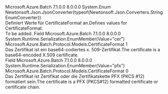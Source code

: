 <Type Name="CertificateFormat" FullName="Microsoft.Azure.Batch.Protocol.Models.CertificateFormat">
  <TypeSignature Language="C#" Value="public enum CertificateFormat" />
  <TypeSignature Language="ILAsm" Value=".class public auto ansi sealed CertificateFormat extends System.Enum" />
  <TypeSignature Language="DocId" Value="T:Microsoft.Azure.Batch.Protocol.Models.CertificateFormat" />
  <TypeSignature Language="VB.NET" Value="Public Enum CertificateFormat" />
  <TypeSignature Language="F#" Value="type CertificateFormat = " />
  <AssemblyInfo>
    <AssemblyName>Microsoft.Azure.Batch</AssemblyName>
    <AssemblyVersion>7.1.0.0</AssemblyVersion>
    <AssemblyVersion>8.0.0.0</AssemblyVersion>
  </AssemblyInfo>
  <Base>
    <BaseTypeName>System.Enum</BaseTypeName>
  </Base>
  <Attributes>
    <Attribute>
      <AttributeName>Newtonsoft.Json.JsonConverter(typeof(Newtonsoft.Json.Converters.StringEnumConverter))</AttributeName>
    </Attribute>
  </Attributes>
  <Docs>
    <summary>
            <span data-ttu-id="430f6-101">Definiert Werte für CertificateFormat an.</span><span class="sxs-lookup"><span data-stu-id="430f6-101">Defines values for CertificateFormat.</span></span>
            </summary>
    <remarks>To be added.</remarks>
  </Docs>
  <Members>
    <Member MemberName="Cer">
      <MemberSignature Language="C#" Value="Cer" />
      <MemberSignature Language="ILAsm" Value=".field public static literal valuetype Microsoft.Azure.Batch.Protocol.Models.CertificateFormat Cer = int32(1)" />
      <MemberSignature Language="DocId" Value="F:Microsoft.Azure.Batch.Protocol.Models.CertificateFormat.Cer" />
      <MemberSignature Language="VB.NET" Value="Cer" />
      <MemberSignature Language="F#" Value="Cer = 1" Usage="Microsoft.Azure.Batch.Protocol.Models.CertificateFormat.Cer" />
      <MemberType>Field</MemberType>
      <AssemblyInfo>
        <AssemblyName>Microsoft.Azure.Batch</AssemblyName>
        <AssemblyVersion>7.1.0.0</AssemblyVersion>
        <AssemblyVersion>8.0.0.0</AssemblyVersion>
      </AssemblyInfo>
      <Attributes>
        <Attribute>
          <AttributeName>System.Runtime.Serialization.EnumMember(Value="cer")</AttributeName>
        </Attribute>
      </Attributes>
      <ReturnValue>
        <ReturnType>Microsoft.Azure.Batch.Protocol.Models.CertificateFormat</ReturnType>
      </ReturnValue>
      <MemberValue>1</MemberValue>
      <Docs>
        <summary>
            <span data-ttu-id="430f6-102">Das Zertifikat ist ein base64-codiertes x. 509-Zertifikat.</span><span class="sxs-lookup"><span data-stu-id="430f6-102">The certificate is a base64-encoded X.509 certificate.</span></span>
            </summary>
      </Docs>
    </Member>
    <Member MemberName="Pfx">
      <MemberSignature Language="C#" Value="Pfx" />
      <MemberSignature Language="ILAsm" Value=".field public static literal valuetype Microsoft.Azure.Batch.Protocol.Models.CertificateFormat Pfx = int32(0)" />
      <MemberSignature Language="DocId" Value="F:Microsoft.Azure.Batch.Protocol.Models.CertificateFormat.Pfx" />
      <MemberSignature Language="VB.NET" Value="Pfx" />
      <MemberSignature Language="F#" Value="Pfx = 0" Usage="Microsoft.Azure.Batch.Protocol.Models.CertificateFormat.Pfx" />
      <MemberType>Field</MemberType>
      <AssemblyInfo>
        <AssemblyName>Microsoft.Azure.Batch</AssemblyName>
        <AssemblyVersion>7.1.0.0</AssemblyVersion>
        <AssemblyVersion>8.0.0.0</AssemblyVersion>
      </AssemblyInfo>
      <Attributes>
        <Attribute>
          <AttributeName>System.Runtime.Serialization.EnumMember(Value="pfx")</AttributeName>
        </Attribute>
      </Attributes>
      <ReturnValue>
        <ReturnType>Microsoft.Azure.Batch.Protocol.Models.CertificateFormat</ReturnType>
      </ReturnValue>
      <MemberValue>0</MemberValue>
      <Docs>
        <summary>
            <span data-ttu-id="430f6-103">Das Zertifikat ist Zertifikat oder die Zertifikatskette PFX (PKCS #12) formatiert sein.</span><span class="sxs-lookup"><span data-stu-id="430f6-103">The certificate is a PFX (PKCS#12) formatted certificate or certificate chain.</span></span>
            </summary>
      </Docs>
    </Member>
  </Members>
</Type>